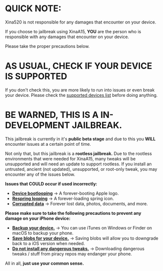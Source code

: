 # QUICK NOTE:
Xina520 is not responsible for any damages that encounter on your device.

If you choose to jailbreak using XinaA15, **YOU** are the person who is responsible with any damages that encounter on your device.

Please take the proper precautions below.

# AS USUAL, CHECK IF YOUR DEVICE IS SUPPORTED
If you don't check this, you are more likely to run into issues or even break your device.
Please check the [supported devices list](https://github.com/NotDarkn/XinaA15/blob/main/SUPPORTED.md) before doing anything.

# BE WARNED, THIS IS A IN-DEVELOPMENT JAILBREAK.

This jailbreak is currently in it's **public beta stage** and due to this you **WILL** encounter issues at a certain point of time.

Not only that, but this jailbreak is a **rootless jailbreak.** Due to the rootless environments that were needed for XinaA15, many tweaks will be unsupported and will need an update to support rootless. If you install an untrusted, ancient (not updated), unsupported, or root-only tweak, you may encounter any of the issues below.

**Issues that COULD occur if used incorrectly:**
- [**Device bootlooping**](https://ios.cfw.guide/troubleshooting/#bootloops) → A forever-booting Apple logo.
- [**Respring looping**](https://ios.cfw.guide/troubleshooting/#respring-loops) → A forever-loading spring icon.
- [**Corrupted data**](https://support.apple.com/en-us/HT204184) → Forever lost data, photos, documents, and more.

**Please make sure to take the following precautions to prevent any damage on your iPhone device:**
- [**Backup your device.**](https://support.apple.com/en-us/HT203977) → You can use iTunes on Windows or Finder on macOS to backup your phone.
- [**Save blobs for your device.**](https://ios.cfw.guide/saving-blobs/) → Saving blobs will allow you to downgrade back to a iOS version when needed.
- [**Do not install any dangerous tweaks.**](https://user-images.githubusercontent.com/73033672/211621673-bdaaec4b-9b8e-43e2-8d00-0c2fec1c962c.png) → Downloading dangerous tweaks / stuff from piracy repos may endanger your phone.

All in all, **just use your common sense.**
